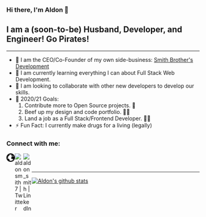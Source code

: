 ### Hi there, I'm Aldon 👋 

## I am a (soon-to-be) Husband, Developer, and Engineer! Go Pirates!
---

- 🧳  I am the CEO/Co-Founder of my own side-business: [Smith Brother's Development](https://smithbros.dev)
- 🌱  I am currently learning everything I can about Full Stack Web Development.
- 👯  I am looking to collaborate with other new developers to develop our skills.
- 🥅  2020/21 Goals: 
    1. Contribute more to Open Source projects. 🧠
    2. Beef up my design and code portfolio. 🧙‍♂️ 
    3. Land a job as a Full Stack/Frontend Developer. 👨‍💻
- ⚡  Fun Fact: I currently make drugs for a living (legally)

### Connect with me:
[<img align="left" alt="aldonsmith.co" width="22px" src="https://raw.githubusercontent.com/iconic/open-iconic/master/svg/globe.svg" />][website]
[<img align="left" alt="aldonsmith7 | Twitter" width="22px" src="https://cdn.jsdelivr.net/npm/simple-icons@v3/icons/twitter.svg" />][twitter]
[<img align="left" alt="aldon_smith | LinkedIn" width="22px" src="https://cdn.jsdelivr.net/npm/simple-icons@v3/icons/linkedin.svg" />][linkedin]

<br />
<br />

---

[![Aldon's github stats](https://github-readme-stats.vercel.app/api?username=smithaldon1)](https://github.com/smithaldon1/github-readme-stats)


<!--
**smithaldon1/smithaldon1** is a ✨ _special_ ✨ repository because its `README.md` (this file) appears on your GitHub profile.

Here are some ideas to get you started:

- 🔭 I’m currently working on ...
- 🌱 I’m currently learning ...
- 👯 I’m looking to collaborate on ...
- 🤔 I’m looking for help with ...
- 💬 Ask me about ...
- 📫 How to reach me: ...
- 😄 Pronouns: ...
- ⚡ Fun fact: ...
-->

[website]: https://aldonsmith.co
[business]: https://smithbros.dev
[twitter]: https://twitter.com/AldonSmith7
[linkedin]: https://www.linkedin.com/in/aldon-smith/